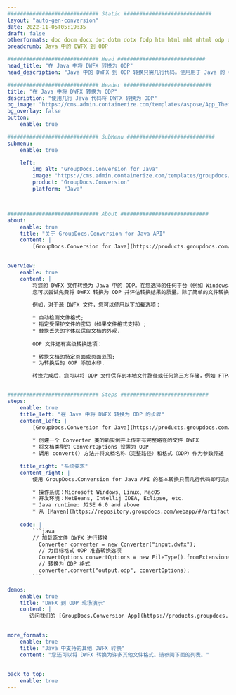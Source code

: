 ```yaml
---
############################# Static ############################
layout: "auto-gen-conversion"
date: 2022-11-05T05:19:35
draft: false
otherformats: doc docm docx dot dotm dotx fodp htm html mht mhtml odp odt otp pot potm potx pps ppsm ppsx ppt pptm pptx rtf
breadcrumb: Java 中的 DWFX 到 ODP

############################# Head ############################
head_title: "在 Java 中将 DWFX 转换为 ODP"
head_description: "Java 中的 DWFX 到 ODP 转换只需几行代码。使用用于 Java 的 GroupDocs 文档转换 API 转换 160 多种文件格式"

############################# Header ############################
title: "在 Java 中将 DWFX 转换为 ODP"
description: "使用几行 Java 代码将 DWFX 转换为 ODP"
bg_image: "https://cms.admin.containerize.com/templates/aspose/App_Themes/V3/images/bg/header1.png"
bg_overlay: false
button:
    enable: true

############################# SubMenu ############################
submenu:
    enable: true

    left:
        img_alt: "GroupDocs.Conversion for Java"
        image: "https://cms.admin.containerize.com/templates/groupdocs/images/product-logos/90x90-noborder/groupdocs-conversion-java.png"
        product: "GroupDocs.Conversion"
        platform: "Java"



############################# About ############################
about:
    enable: true
    title: "关于 GroupDocs.Conversion for Java API"
    content: |
        [GroupDocs.Conversion for Java](https://products.groupdocs.com/conversion/java/) 是一种高级文件格式转换 API，用于在 Microsoft Office、OpenDocument、PDF、HTML、电子邮件、CAD 等流行图像和文档格式之间进行转换。只需几行代码即可完成更多工作。本机 API 会自动检测原始文档的格式，并提供许多选项来自定义转换后的文档。除了从文档中提取信息的功能外，它还默认支持将转换结果缓存到本地磁盘。但是，任何类型的缓存存储都可以通过实施适当的接口来支持 - Amazon S3、Dropbox、Google Drive、Windows Azure、Reddis 或任何其他接口。
    

overview:
    enable: true
    content: |
        将您的 DWFX 文件转换为 Java 中的 ODP。在您选择的任何平台（例如 Windows、Linux、macOS）上，只需几行 Java 代码。
        您可以尝试免费将 DWFX 转换为 ODP 并评估转换结果的质量。除了简单的文件转换脚本外，您还可以尝试更复杂的选项来加载 DWFX 源文件并存储 ODP 输出。 
        
        例如，对于源 DWFX 文件，您可以使用以下加载选项：

        * 自动检测文件格式;
        * 指定受保护文件的密码（如果文件格式支持）;
        * 替换丢失的字体以保留文档的外观.
        
        ODP 文件还有高级转换选项：

        * 转换文档的特定页面或页面范围;
        * 为转换后的 ODP 添加水印.

        转换完成后，您可以将 ODP 文件保存到本地文件路径或任何第三方存储，例如 FTP、Amazon S3、Google Drive、Dropbox 等。请注意 - 转换 DWFX到 ODP，您不需要安装任何额外的软件，例如 MS Office、Open Office、Adobe Acrobat Reader 等。


############################# Steps ############################
steps:
    enable: true
    title_left: "在 Java 中将 DWFX 转换为 ODP 的步骤"
    content_left: |
        [GroupDocs.Conversion for Java](https://products.groupdocs.com/conversion/java/) 允许开发人员使用几行代码轻松地将 DWFX 文件转换为 ODP。
        
        * 创建一个 Converter 类的新实例并上传带有完整路径的文件 DWFX
        * 将文档类型的 ConvertOptions 设置为 ODP
        * 调用 convert() 方法并将文档名称（完整路径）和格式（ODP）作为参数传递

    title_right: "系统要求"
    content_right: |
        使用 GroupDocs.Conversion for Java API 的基本转换只需几行代码即可完成。所有主要平台和操作系统都支持我们的 API。在执行以下代码之前，请确保您的系统上安装了以下先决条件。

        * 操作系统：Microsoft Windows、Linux、MacOS
        * 开发环境：NetBeans, Intellij IDEA, Eclipse, etc.
        * Java runtime: J2SE 6.0 and above
        * 从 [Maven](https://repository.groupdocs.com/webapp/#/artifacts/browse/tree/General/repo/com/groupdocs/groupdocs-conversion) 获取最新的 GroupDocs.Conversion for Java
         
    code: |
        ```java    
        // 加载源文件 DWFX 进行转换
          Converter converter = new Converter("input.dwfx");
          // 为目标格式 ODP 准备转换选项
          ConvertOptions convertOptions = new FileType().fromExtension("odp").getConvertOptions();
          // 转换为 ODP 格式
          converter.convert("output.odp", convertOptions);
        ```

demos:
    enable: true
    title: "DWFX 到 ODP 现场演示"
    content: |
       访问我们的 [GroupDocs.Conversion App](https://products.groupdocs.app/conversion/family) 网站并立即尝试 DWFX 到 ODP 转换。免费演示具有以下好处
          

more_formats:
    enable: true
    title: "Java 中支持的其他 DWFX 转换"
    content: "您还可以将 DWFX 转换为许多其他文件格式。请参阅下面的列表。"
       
       
back_to_top:
    enable: true
---
```

